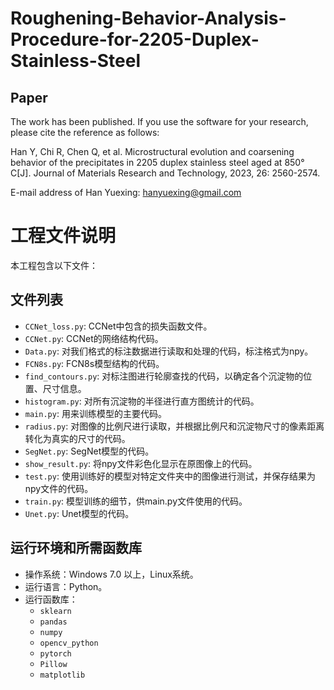# Roughening-Behavior-Analysis-Procedure-for-2205-Duplex-Stainless-Steel


## Paper

The work has been published. If you use the software for your research, please cite the reference as follows:

Han Y, Chi R, Chen Q, et al. Microstructural evolution and coarsening behavior of the precipitates in 2205 duplex stainless steel aged at 850° C[J]. Journal of Materials Research and Technology, 2023, 26: 2560-2574.

E-mail address of Han Yuexing: hanyuexing@gmail.com

# 工程文件说明
本工程包含以下文件：

## 文件列表

- `CCNet_loss.py`: CCNet中包含的损失函数文件。
- `CCNet.py`: CCNet的网络结构代码。
- `Data.py`: 对我们格式的标注数据进行读取和处理的代码，标注格式为npy。
- `FCN8s.py`: FCN8s模型结构的代码。
- `find_contours.py`: 对标注图进行轮廓查找的代码，以确定各个沉淀物的位置、尺寸信息。
- `histogram.py`: 对所有沉淀物的半径进行直方图统计的代码。
- `main.py`: 用来训练模型的主要代码。
- `radius.py`: 对图像的比例尺进行读取，并根据比例尺和沉淀物尺寸的像素距离转化为真实的尺寸的代码。
- `SegNet.py`: SegNet模型的代码。
- `show_result.py`: 将npy文件彩色化显示在原图像上的代码。
- `test.py`: 使用训练好的模型对特定文件夹中的图像进行测试，并保存结果为npy文件的代码。
- `train.py`: 模型训练的细节，供main.py文件使用的代码。
- `Unet.py`: Unet模型的代码。

## 运行环境和所需函数库

- 操作系统：Windows 7.0 以上，Linux系统。
- 运行语言：Python。
- 运行函数库：
  - `sklearn`
  - `pandas`
  - `numpy`
  - `opencv_python`
  - `pytorch`
  - `Pillow`
  - `matplotlib`
